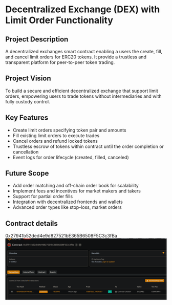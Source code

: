 # Decentralized Exchange (DEX) with Limit Order Functionality

## Project Description
A decentralized exchanges smart contract enabling a users the create, fill, and cancel limit orders for ERC20 tokens. It provide a trustless and transparent platform for peer-to-peer token trading.

## Project Vision
To build a secure and efficient decentralized exchange that support limit orders, empowering users to trade tokens without intermediaries and with fully custody control.

## Key Features
- Create limit orders specifying token pair and amounts
- Fill existing limit orders to execute trades
- Cancel orders and refund locked tokens
- Trustless escrow of tokens within contract until the order completion or cancellation
- Event logs for order lifecycle (created, filled, canceled)

## Future Scope
- Add order matching and off-chain order book for scalability
- Implement fees and incentives for market makers and takers
- Support for partial order fills
- Integration with decentralized frontends and wallets
- Advanced order types like stop-loss, market orders

## Contract details
0x27941b52ded4e9d827521bE365B6508F5C3c3fBa![alt text](image.png)
